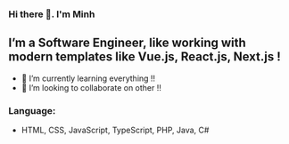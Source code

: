 ### Hi there 👋. I'm Minh
## I’m a Software Engineer, like working with modern templates like Vue.js, React.js, Next.js !
- 🌱 I’m currently learning everything !!
- 👯 I’m looking to collaborate on other !!
### Language:
- HTML, CSS, JavaScript, TypeScript, PHP, Java, C#
